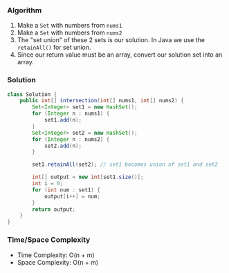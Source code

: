### Algorithm

1. Make a `Set` with numbers from `nums1`
1. Make a `Set` with numbers from `nums2`
1. The "set union" of these 2 sets is our solution. In Java we use the `retainAll()` for set union.
1. Since our return value must be an array, convert our solution set into an array.

### Solution

```java
class Solution {
    public int[] intersection(int[] nums1, int[] nums2) {
        Set<Integer> set1 = new HashSet();
        for (Integer n : nums1) {
            set1.add(n);
        }
        Set<Integer> set2 = new HashSet();
        for (Integer n : nums2) {
            set2.add(n);
        }

        set1.retainAll(set2); // set1 becomes union of set1 and set2

        int[] output = new int[set1.size()];
        int i = 0;
        for (int num : set1) {
            output[i++] = num;
        }
        return output;
    }
}
```

### Time/Space Complexity

-  Time Complexity: O(n + m)
- Space Complexity: O(n + m)

